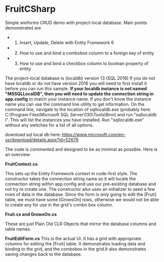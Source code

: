 # FruitCSharp
Simple winforms CRUD demo with project-local database.
Main points demonstrated are 
- 1. Insert, Update, Delete with Entity Framework 6
- 2. How to use and bind a combobox column to a foreign key of entity
- 3. How to use and bind a checkbox column to boolean property of entity

The project-local database is (localdb) version 13 (SQL 2016)
If you do not have localdb or do not have version 2016  you will need to first install it before you can run this sample. **If your localdb instance is not named "MSSQLLocalDB", then you will need to update the connection string in app.config** to match your instance name. If you don't know the instance name you can use the command line utility to get information. On the command line, navigate to the location of sqllocaldb.exe (probably here: C:\Program Files\Microsoft SQL Server\130\Tools\Binn) and run "sqllocaldb i". This will list the instances you have installed. Run "sqllocaldb.exe" without any switches for a list of all options.

download sql local db here:
https://www.microsoft.com/en-us/download/details.aspx?id=52679

The code is commented and designed to be as minimal as possible. Here is an overview:

**FruitContext.cs**

This sets up the Entity Framework context in code-first style. The constructor takes the connection string name so it will locate the connection string within app.config and use our pre-existing database and not try to create one. The constructor also uses an initializer to seed a few rows of data in the database. Since the form is only going to edit the [Fruit] table, we must have some [GrowsOn] rows, otherwise we would not be able to create any for use in the grid's combo box column.

**Fruit.cs and GrowsOn.cs**

These are just Plain Old CLR Objects that mirror the database columns and table names.

**FruitEditForm.cs**
This is the actual UI. It has a grid with appropriate columns for editing the [Fruit] table. It demonstrates loading data and binding to the grid, and the combobox in the grid.It also demonstrates saving changes back to the database.

